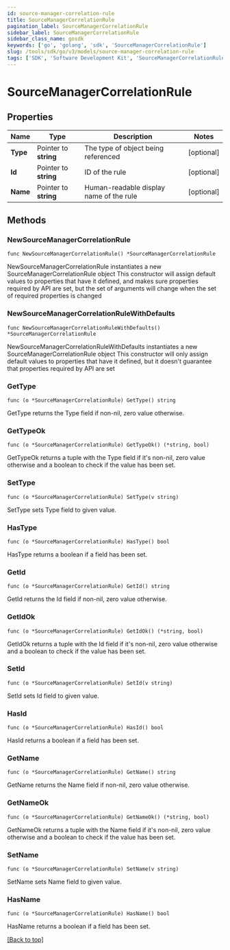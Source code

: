 ```yaml
---
id: source-manager-correlation-rule
title: SourceManagerCorrelationRule
pagination_label: SourceManagerCorrelationRule
sidebar_label: SourceManagerCorrelationRule
sidebar_class_name: gosdk
keywords: ['go', 'golang', 'sdk', 'SourceManagerCorrelationRule'] 
slug: /tools/sdk/go/v3/models/source-manager-correlation-rule
tags: ['SDK', 'Software Development Kit', 'SourceManagerCorrelationRule']
---
```


# SourceManagerCorrelationRule

## Properties

Name | Type | Description | Notes
------------ | ------------- | ------------- | -------------
**Type** | Pointer to **string** | The type of object being referenced | [optional] 
**Id** | Pointer to **string** | ID of the rule | [optional] 
**Name** | Pointer to **string** | Human-readable display name of the rule | [optional] 

## Methods

### NewSourceManagerCorrelationRule

`func NewSourceManagerCorrelationRule() *SourceManagerCorrelationRule`

NewSourceManagerCorrelationRule instantiates a new SourceManagerCorrelationRule object
This constructor will assign default values to properties that have it defined,
and makes sure properties required by API are set, but the set of arguments
will change when the set of required properties is changed

### NewSourceManagerCorrelationRuleWithDefaults

`func NewSourceManagerCorrelationRuleWithDefaults() *SourceManagerCorrelationRule`

NewSourceManagerCorrelationRuleWithDefaults instantiates a new SourceManagerCorrelationRule object
This constructor will only assign default values to properties that have it defined,
but it doesn't guarantee that properties required by API are set

### GetType

`func (o *SourceManagerCorrelationRule) GetType() string`

GetType returns the Type field if non-nil, zero value otherwise.

### GetTypeOk

`func (o *SourceManagerCorrelationRule) GetTypeOk() (*string, bool)`

GetTypeOk returns a tuple with the Type field if it's non-nil, zero value otherwise
and a boolean to check if the value has been set.

### SetType

`func (o *SourceManagerCorrelationRule) SetType(v string)`

SetType sets Type field to given value.

### HasType

`func (o *SourceManagerCorrelationRule) HasType() bool`

HasType returns a boolean if a field has been set.

### GetId

`func (o *SourceManagerCorrelationRule) GetId() string`

GetId returns the Id field if non-nil, zero value otherwise.

### GetIdOk

`func (o *SourceManagerCorrelationRule) GetIdOk() (*string, bool)`

GetIdOk returns a tuple with the Id field if it's non-nil, zero value otherwise
and a boolean to check if the value has been set.

### SetId

`func (o *SourceManagerCorrelationRule) SetId(v string)`

SetId sets Id field to given value.

### HasId

`func (o *SourceManagerCorrelationRule) HasId() bool`

HasId returns a boolean if a field has been set.

### GetName

`func (o *SourceManagerCorrelationRule) GetName() string`

GetName returns the Name field if non-nil, zero value otherwise.

### GetNameOk

`func (o *SourceManagerCorrelationRule) GetNameOk() (*string, bool)`

GetNameOk returns a tuple with the Name field if it's non-nil, zero value otherwise
and a boolean to check if the value has been set.

### SetName

`func (o *SourceManagerCorrelationRule) SetName(v string)`

SetName sets Name field to given value.

### HasName

`func (o *SourceManagerCorrelationRule) HasName() bool`

HasName returns a boolean if a field has been set.


[[Back to top]](#) 


